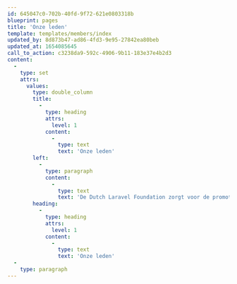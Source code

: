 ```yaml
---
id: 645047c0-702b-40fd-9f72-621e0803318b
blueprint: pages
title: 'Onze leden'
template: templates/members/index
updated_by: 8d873b47-ad86-4fd3-9e95-27842ea80beb
updated_at: 1654085645
call_to_action: c3238da9-592c-4906-9b11-183e37e4b2d3
content:
  -
    type: set
    attrs:
      values:
        type: double_column
        title:
          -
            type: heading
            attrs:
              level: 1
            content:
              -
                type: text
                text: 'Onze leden'
        left:
          -
            type: paragraph
            content:
              -
                type: text
                text: 'De Dutch Laravel Foundation zorgt voor de promotie van Laravel en stimuleert kennisuitwisseling tussen Laravel developers in Nederland. Opdrachtgevers van webapplicaties kunnen via de stichting geschikte Laravel developers vinden.'
        heading:
          -
            type: heading
            attrs:
              level: 1
            content:
              -
                type: text
                text: 'Onze leden'
  -
    type: paragraph
---
```

